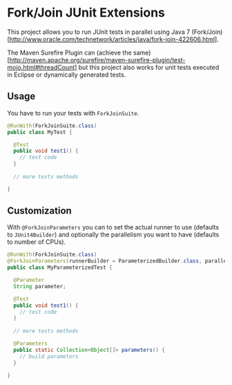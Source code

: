 Fork/Join JUnit Extensions
==========================

This project allows you to run JUnit tests in parallel using Java 7 (Fork/Join)[http://www.oracle.com/technetwork/articles/java/fork-join-422606.html].

The Maven Surefire Plugin can (achieve the same)[http://maven.apache.org/surefire/maven-surefire-plugin/test-mojo.html#threadCount] but this project also works for unit tests executed in Eclipse or dynamically generated tests.

Usage
-----

You have to run your tests with `ForkJoinSuite`.

```java
@RunWith(ForkJoinSuite.class)
public class MyTest {

  @Test
  public void test1() {
    // test code
  }
  
  // more tests methods

}
```

Customization
-------------

With  `@ForkJoinParameters` you can to set the actual runner to use (defaults to `JUnit4Builder`) and optionally the parallelism you want to have (defaults to number of CPUs).

```java
@RunWith(ForkJoinSuite.class)
@ForkJoinParameters(runnerBuilder = ParameterizedBuilder.class, parallelism = 2)
public class MyParameterizedTest {

  @Parameter
  String parameter;

  @Test
  public void test1() {
    // test code
  }
  
  // more tests methods

  @Parameters
  public static Collection<Object[]> parameters() {
    // build parameters
  }

}
```
